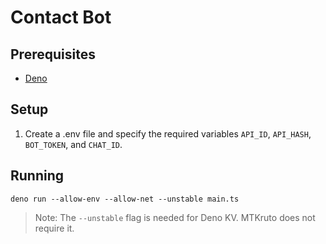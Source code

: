 # Contact Bot

## Prerequisites

- [Deno](https://deno.land)

## Setup

1. Create a .env file and specify the required variables `API_ID`, `API_HASH`, `BOT_TOKEN`, and `CHAT_ID`.

## Running

```shell
deno run --allow-env --allow-net --unstable main.ts
```

> Note: The `--unstable` flag is needed for Deno KV. MTKruto does not require it.
